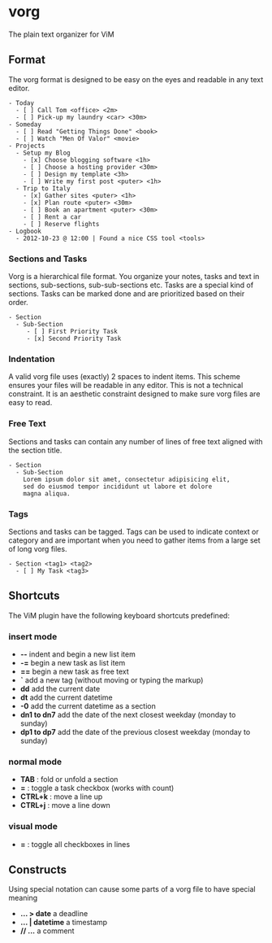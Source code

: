 vorg
====
The plain text organizer for ViM

Format
------
The vorg format is designed to be easy on the eyes and readable
in any text editor.

```
- Today
  - [ ] Call Tom <office> <2m>
  - [ ] Pick-up my laundry <car> <30m>
- Someday
  - [ ] Read "Getting Things Done" <book>
  - [ ] Watch "Men Of Valor" <movie>
- Projects
  - Setup my Blog
    - [x] Choose blogging software <1h>
    - [ ] Choose a hosting provider <30m>
    - [ ] Design my template <3h>
    - [ ] Write my first post <puter> <1h>
  - Trip to Italy
    - [x] Gather sites <puter> <1h>
    - [x] Plan route <puter> <30m>
    - [ ] Book an apartment <puter> <30m>
    - [ ] Rent a car
    - [ ] Reserve flights
- Logbook
  - 2012-10-23 @ 12:00 | Found a nice CSS tool <tools>
```

### Sections and Tasks
Vorg is a hierarchical file format. You organize
your notes, tasks and text in sections, sub-sections,
sub-sub-sections etc.
Tasks are a special kind of sections. Tasks can be marked
done and are prioritized based on their order.

```
- Section
  - Sub-Section
     - [ ] First Priority Task
     - [x] Second Priority Task
```

### Indentation
A valid vorg file uses (exactly) 2 spaces to indent items. This scheme ensures your files will be readable in any editor.
This is not a technical constraint. It is an aesthetic constraint designed to make sure vorg files are easy to read.

### Free Text
Sections and tasks can contain any number of lines of free text aligned
with the section title.

```
- Section
  - Sub-Section
    Lorem ipsum dolor sit amet, consectetur adipisicing elit,
    sed do eiusmod tempor incididunt ut labore et dolore
    magna aliqua.
```

### Tags
Sections and tasks can be tagged. Tags can be used to indicate context
or category and are important when you need to gather items from
a large set of long vorg files.

```
- Section <tag1> <tag2>
  - [ ] My Task <tag3>
```

Shortcuts
---------
The ViM plugin have the following keyboard shortcuts predefined:

### insert mode
- **--** indent and begin a new list item
- **-=** begin a new task as list item
- **==** begin a new task as free text
- **`** add a new tag (without moving or typing the markup)
- **dd** add the current date
- **dt** add the current datetime
- **-0** add the current datetime as a section
- **dn1 to dn7** add the date of the next closest weekday (monday to sunday)
- **dp1 to dp7** add the date of the previous closest weekday (monday to sunday)

### normal mode
- **TAB** : fold or unfold a section
- **=**  : toggle a task checkbox (works with count)
- **CTRL+k** : move a line up
- **CTRL+j** : move a line down

### visual mode
- **=**  : toggle all checkboxes in lines

Constructs
----------
Using special notation can cause some parts of a vorg file to have special meaning
- **... > date** a deadline
- **... | datetime** a timestamp
- **// ...** a comment
